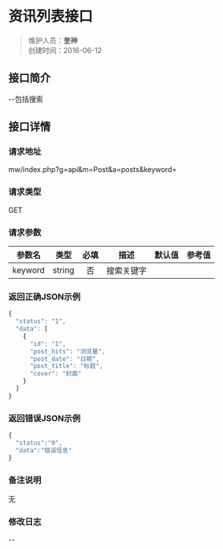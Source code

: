 # 资讯列表接口
>维护人员：**奎神**  
>创建时间：2016-06-12

## 接口简介
--包括搜索

## 接口详情

### 请求地址
mw/index.php?g=api&m=Post&a=posts&keyword=

### 请求类型
GET

### 请求参数
| 参数名 | 类型   | 必填 | 描述   | 默认值 | 参考值 |
| --- | :---: | :---: | --- | --- |---|
| keyword  | string | 否   | 搜索关键字   |||
### 返回正确JSON示例
```javascript
{
  "status": "1",
  "data": [
    {
      "id": "1",
      "post_hits": "浏览量",
      "post_date": "日期",
      "post_title": "标题",
      "cover": "封面"
    }
  ]
}
```
### 返回错误JSON示例
```javascript
{
  "status":"0",
  "data":"错误信息"
}
```

### 备注说明
无

### 修改日志
--
